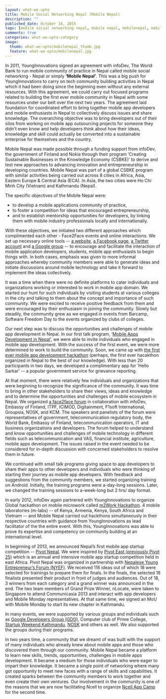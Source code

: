```yaml
---
layout: what-we-upto 
title: Mobile Social Networking Nepal (Mobile Nepal)
description: ""
published_date: October 16, 2015
tags: [mobile social networking nepal, mobile nepal, mobilenepal, mobile ecosystem, mobile apps, hackathon, pivot nepal, m2work hackathon, ncell app camp]
comments: true
categories: what-we-upto-category
image:
  thumb: what-we-upto/mobilenepal_thumb.jpg
  feature: what-we-upto/mobilenepal.jpg
---
```


In 2011, YoungInnovations signed an agreement with infoDev, The World Bank to run mobile community of practice in Nepal called mobile social networking - Nepal or simply **‘Mobile Nepal’**.  This was a big push for YoungInnovations to carry on tech community building activities in Nepal which it had been doing since the beginning even without any external resources. With this agreement,  we could carry out focused programs related to building  the first ever mobile community in Nepal with some resources under our belt over the next two years. The agreement laid foundation for coordinated effort to bring together mobile app developers and mobile enthusiasts in Nepal to collectively discuss issues and share knowledge. The overarching objective was to bring developers out of their silos from working on mobile app outsourcing projects for someone they didn’t even know and help developers think about how their ideas, knowledge and skill could actually be converted into a sustainable enterprise for themselves and the country. 

Mobile Nepal was made possible through a funding support from infoDev, the government of Finland and Nokia through their program ‘Creating Sustainable Businesses in the Knowledge Economy (CSBKE)’ to derive and test new approaches to advancing innovation and entrepreneurship in developing countries.  Mobile Nepal was part of a global CSBKE program with similar activities being carried out across  8 cities in Africa, Asia, Eastern Europe & Central Asia (ECA). In Asia, the two cities were Ho Chi Minh City (Vietnam) and Kathmandu (Nepal). 

The  specific objectives of the Mobile Nepal were:

* to develop a mobile applications community of practice,
* to foster a competition for ideas that encouraged entrepreneurship, 
* and to establish mentorship opportunities for developers, by linking them with mobile industry professionals locally and internationally. 

With these objectives, we initiated two different approaches which complimented each other - Face2Face events and online interactions. We set up necessary online tools -- [a website](http://mobilenepal.net), [a Facebook page](https://www.facebook.com/Mobile-Social-Networking-Nepal-169545916438167/), [a Twitter account](https://twitter.com/mobilenepal) and [a Google group](http://groups.google.com/group/mobile-social-networking-nepal) -- to encourage and facilitate the interaction of mobile application developers, students, mobile app enthusiasts to begin things with. In both cases, emphasis was given to more informal approaches whereby community members were able to generate ideas and initiate discussions around mobile technology and take it forward to implement the ideas collectively. 

It was a time when there were no definite platforms to cater individuals and organizations working or interested to work in mobile app domain. We started our hunt for such individuals by visiting students at various colleges in the city and talking to them about the concept and importance of such community. We were excited to receive positive feedback from them and were encouraged by their enthusiasm in joining the community. Slowly but steadily, the community grew as we engaged in events from Barcamp, Software Freedom Day to the events organized by clubs of colleges. 

Our next step was to discuss the opportunities and challenges of mobile app development in Nepal. In our first talk program, ‘[Mobile Apps Development in Nepal](http://mobilenepal.net/activities/mobile-apps-development-nepal)’, we were able to invite individuals who engaged in mobile app development. With the success of the first event, we were more determined to work to build the community. Soon, we came up with [the first ever mobile app development hackathon](http://mobilenepal.net/activities/mobile-apps-hackathon-i) (perhaps, the first ever hacakthon organized in Nepal to the best of our knowledge). With less than 20 participants in two days, we developed a complimentary app for ‘Hello Sarkar’ -- a popular government service for grievance reporting. 

At that moment, there were relatively few individuals and organizations that were beginning to recognize the significance of the community. It was time to bring in other stakeholders to share their views, ideas and knowledge and to determine the opportunities and challenges of mobile ecosystem in Nepal. We organized [a face2face forum](http://mobilenepal.net/activities/forum-mobile-ecosystem-nepal-exploring-opportunities-and-challenges) in collaboration with infoDev, Embassy of Finland, ITPF, ICIMOD, Digitainment, F1soft International, Groupsia, NOSK, and KCM. The speakers and panelists of the forum were representatives of government, telecommunication regulatory body, the World Bank, Embassy of Finland, telecommunication operators, IT and business organizations and developers. The forum helped to understand and know opportunities and challenges of mobile technology in different fields such as telecommunication and VAS, financial institute, agriculture, mobile apps development. The issues raised in the event needed to be considered for in-depth discussion with concerned stakeholders to resolve them in future.

We continued with small talk programs giving space to app developers to share their apps to other developers and individuals who were thinking of starting their journey as mobile app developers. With feedback and suggestions from the community members, we started organizing training on Android. Initially, the training programs were a-day-long sessions. Later, we changed the training sessions to a-week-long but 2 hrs/ day format. 

In early 2012, infoDev again partnered with YoungInnovations to organize Global hackathon on mobile microwork called  [m2Work Hackathon](http://mobilenepal.net/activities/m2work-hackathon-nepal). 4 mobile laboratories (m-labs) -- of Kenya, Armenia, Kenya, South Africa and Vietnam -- and Mobile Nepal  carried out hackthons simultaneously in their respective countries with guidance from YoungInnovations as lead facilitator of the the entire event. With this, YoungInnovations was able to prove its expertise and competency on community building at an international level. 

In beginning of 2013, we announced Nepal’s first mobile app startup competition -- [Pivot Nepal](http://mobilenepal.net/featured-story/and-winner-pivot-nepal-2013). We were inspired by [Pivot East (previously Pivot 25)](http://www.pivoteast.com/) which is an annual and intensive mobile app startup competition held in east Africa. Pivot Nepal was organized in partnership with [Nepalese Young Entrepreneur’s Forum (NYEF)](http://www.nyef.org.np/). We received 116 ideas out of which 18 were selected for trainings to prepare them for finals. In the finals, the selected 18 finalists presented their product in front of judges and audiences. Out of 18, 3 winners from each category and a grand winner was announced in the end. The two team members of Grand Prize Winner, nLocate, were taken to Singapore to attend Communicasia 2013 and interact with app developers and Mobile Monday representatives. At that same time, we signed an MoU with Mobile Monday to start its new chapter in Kathmandu. 

In many events, we were supported by various groups and individuals such as [Google Developers Group (GDG)](https://developers.google.com/groups/chapter/104003514155874791868/), Computer club of Prime College, [Startup Weekend Kathmandu](http://kathmandu.startupweekend.org/http://kathmandu.startupweekend.org/), [NOSK](http://nosk.org.np/) and others as well. We also supported the groups during their programs. 

In two years time, a community that we dreamt of was built with the support of many individuals who already knew about mobile apps and those who discovered them through our community. Mobile Nepal became a platform to learn new skills, trends, opportunities, challenges in mobile apps development. It became a medium for those individuals who were eager to impart their knowledge. It became a single point of networking where many got opportunity to meet new faces with a range of skills and capabilities. It created sparks between the community members to work together and even create their own ventures. Our involvement in the community is one of the reasons that we are now facilitating Ncell to organize [Ncell App Camp](http://ncellappcamp.com) for the second time. 